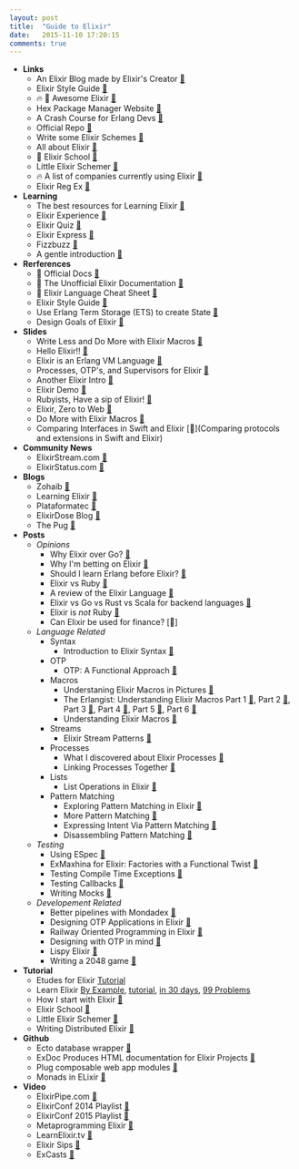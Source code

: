 ```yaml
---
layout: post
title:  "Guide to Elixir"
date:   2015-11-10 17:20:15
comments: true
---
```


- **Links**
    - An Elixir Blog made by Elixir's Creator [:link:](http://blog.plataformatec.com.br/tag/elixir/)
    - Elixir Style Guide [:link:](https://github.com/niftyn8/elixir_style_guide)
    - :fire: :raised_hands: Awesome Elixir [:link:](https://github.com/h4cc/awesome-elixir)
    - Hex Package Manager Website [:link:](https://hex.pm/)
    - A Crash Course for Erlang Devs [:link:](http://elixir-lang.org/crash-course.html)
    - Official Repo [:link:](https://github.com/elixir-lang/elixir)
    - Write some Elixir Schemes [:link:](https://github.com/jwhiteman/a-little-elixir-goes-a-long-way)
    - All about Elixir [:link:](https://github.com/chrismccord/elixir_express)
    - :raised_hands: Elixir School [:link:](https://github.com/doomspork/elixir-school)
    - Little Elixir Schemer [:link:](https://github.com/jwhiteman/a-little-elixir-goes-a-long-way)
    - :fire: A list of companies currently using Elixir [:link:](https://github.com/doomspork/elixir-companies)
    - Elixir Reg Ex [:link:](http://www.elixre.uk/)
- **Learning**
    - The best resources for Learning Elixir [:link:](https://teamgaslight.com/blog/the-best-resources-for-learning-elixir)
    - Elixir Experience [:link:](http://elixirexperience.com/)
    - Elixir Quiz [:link:](http://elixirquiz.github.io/)
    - Elixir Express [:link:](https://github.com/chrismccord/elixir_express)
    - Fizzbuzz [:link:](http://www.leighhalliday.com/fizzbuzz-in-elixir)
    - A gentle introduction [:link:](https://pragprog.com/magazines/2013-06/programming-elixir)
- **Rerferences**
    - :raised_hands: Official Docs [:link:](http://elixir-lang.org/docs/stable/elixir/Keyword.html)
    - :raised_hands: The Unofficial Elixir Documentation [:link:](http://elixir-lang.readthedocs.org/en/latest/index.html)   
    - :raised_hands: Elixir Language Cheat Sheet [:link:](http://media.pragprog.com/titles/elixir/ElixirCheat.pdf)
    - Elixir Style Guide [:link:](https://github.com/niftyn8/elixir_style_guide)
    - Use Erlang Term Storage (ETS) to create State [:link:](http://www.erlang.org/doc/man/ets.html)
    - Design Goals of Elixir [:link:](http://elixir-lang.org/blog/2013/08/08/elixir-design-goals/)
- **Slides**
    - Write Less and Do More with Elixir Macros [:floppy_disk:](http://www.chrismccord.com/blog/2014/03/13/write-less-do-more-and-have-fun-with-elixir-macros/)
    - Hello Elixir!! [:floppy_disk:](https://speakerdeck.com/benjamintan/hello-elixir)
    - Elixir is an Erlang VM Language [:floppy_disk:](https://speakerdeck.com/rssll/elixir-an-erlang-vm-language)
    - Processes, OTP's, and Supervisors for Elixir [:floppy_disk:](https://speakerdeck.com/benjamintan/elixir-peeking-into-processes-otp-and-supervisors)
    - Another Elixir Intro [:floppy_disk:](https://speakerdeck.com/philss/elixir-an-introduction)
    - Elixir Demo [:floppy_disk:](https://speakerdeck.com/benjamintan/ruby-plus-elixir-polyglottin-ftw)
    - Rubyists, Have a sip of Elixir! [:floppy_disk:](https://speakerdeck.com/benjamintan/rubyists-have-a-sip-of-elixir)
    - Elixir, Zero to Web [:floppy_disk:](https://speakerdeck.com/thegrubbsian/elixir-zero-to-web)
    - Do More with Elixir Macros [:floppy_disk:](http://slides.com/chrismccord/elixir-macros#/)
    - Comparing Interfaces in Swift and Elixir [:link:](Comparing protocols and extensions in Swift and Elixir)
- **Community News**
    - ElixirStream.com [:link:](http://elixirstream.com/)
    - ElixirStatus.com [:link:](http://elixirstatus.com/)
- **Blogs**
    - Zohaib [:link:](http://zohaib.me/)
    - Learning Elixir [:link:](http://learningelixir.joekain.com/)
    - Plataformatec [:link:](http://blog.plataformatec.com.br/tag/elixir/)
    - ElixirDose Blog [:link:](http://www.elixirdose.com/)
    - The Pug [:link:](http://thepugautomatic.com/)
- **Posts**
    - *Opinions*
        - Why Elixir over Go? [:link:](https://www.quora.com/I-recently-noticed-that-some-companies-developers-migrated-or-adopted-Go-language-over-Node-js-Why-is-that?share=1)
        - Why I'm betting on Elixir [:link:](https://medium.com/@kenmazaika/why-im-betting-on-elixir-7c8f847b58)
        - Should I learn Erlang before Elixir? [:link:](https://www.quora.com/Is-it-necessary-to-learn-Erlang-before-digging-into-Elixir)
        - Elixir vs Ruby [:link:](http://www.littlelines.com/blog/2014/06/27/elixir-vs-ruby-showdown-part-one/)
        - A review of the Elixir Language [:link:](https://www.quora.com/Reviews-of-Elixir-programming-language)
        - Elixir vs Go vs Rust vs Scala for backend languages [:link:](https://www.quora.com/I-recently-noticed-that-some-companies-developers-migrated-or-adopted-Go-language-over-Node-js-Why-is-that/answer/Anri-Digholm)
        - Elixir is _not_ Ruby [:link:](http://zeroclarkthirty.com/2015-11-01-elixir-is-not-ruby.html)
        - Can Elixir be used for finance? [:link:]
    - *Language Related*
        - Syntax
            - Introduction to Elixir Syntax [:link:](http://www.akitaonrails.com/2015/11/25/elixir-101-introducing-the-syntax)
        - OTP
            - OTP: A Functional Approach [:link:](https://viget.com/extend/otp-ocaml-haskell-elixir)
        - Macros
            - Understaning Elixir Macros in Pictures [:link:](http://thepugautomatic.com/2015/10/understanding-elixir-macros/)
            - The Erlangist: Understanding Elixir Macros Part 1 [:link:](http://www.theerlangelist.com/article/macros_1), Part 2 [:link:](http://www.theerlangelist.com/article/macros_2), Part 3 [:link:](http://www.theerlangelist.com/article/macros_3), Part 4 [:link:](http://www.theerlangelist.com/article/macros_4), Part 5 [:link:](http://www.theerlangelist.com/article/macros_5), Part 6 [:link:](http://www.theerlangelist.com/article/macros_6)
            - Understanding Elixir Macros [:link:](http://thepugautomatic.com/2015/10/understanding-elixir-macros/)
        - Streams
            - Elixir Stream Patterns [:link:](http://learningelixir.joekain.com/stream-patterns-in-elixir/)
        - Processes
            - What I discovered about Elixir Processes [:link:](http://eddwardo.github.io/elixir/2015/10/22/elixir-pingpong-table/?utm_campaign=elixir_radar_26&utm_medium=email&utm_source=RD+Station)
            - Linking Processes Together [:link:](http://eddwardo.github.io/elixir/links/2015/11/04/links-in-elixir/)
        - Lists
            - List Operations in Elixir [:link:](http://learningelixir.joekain.com/list-ops/)
        - Pattern Matching
            - Exploring Pattern Matching in Elixir [:link:](https://dockyard.com/blog/2014/12/26/pattern-matching-in-elixir-for-rubyists)
            - More Pattern Matching [:link:](http://eftimov.net/pattern-matching-elixir/)
            - Expressing Intent Via Pattern Matching [:link:](http://eftimov.net/pattern-matching-intent/)
            - Disassembling Pattern Matching [:link:](http://codecoupled.org/2015/10/16/disassembling-pattern-matching/?utm_campaign=elixir_radar_26&utm_medium=email&utm_source=RD+Station)
    - *Testing*
        - Using ESpec [:link:](http://thepugautomatic.com/2015/10/how-to-expect-to-in-elixir/)
        - ExMaxhina for Elixir: Factories with a Functional Twist [:link:](https://robots.thoughtbot.com/announcing-ex-machina)
        - Testing Compile Time Exceptions [:link:](http://thepugautomatic.com/2015/09/testing-compile-time-exceptions-in-elixir/)
        - Testing Callbacks [:link:](http://thepugautomatic.com/2015/09/testing-callbacks-in-elixir/)
        - Writing Mocks [:link:](http://blog.plataformatec.com.br/2015/10/mocks-and-explicit-contracts/)
    - *Developement Related*
        - Better pipelines with Mondadex [:link:](http://blog.danielberkompas.com/2015/09/03/better-pipelines-with-monadex.html)
        - Designing OTP Applications in Elixir [:link:](http://learningelixir.joekain.com/designing-with-otp-applications-in-elixir/)
        - Railway Oriented Programming in Elixir [:link:](http://zohaib.me/railway-programming-pattern-in-elixir/)
        - Designing with OTP in mind [:link:](http://learningelixir.joekain.com/designing-with-otp-applications-in-elixir/)
        - Lispy Elixir [:link:](http://blog.8thlight.com/patrick-gombert/2013/11/26/lispy-elixir.html)
        - Writing a 2048 game [:link:](https://medium.com/@azzarcher/the-simplicity-and-power-of-elixir-the-ws2048-case-b510eaa568c0#.jfx5dwdnx)
- **Tutorial**
    - Etudes for Elixir [Tutorial](https://github.com/oreillymedia/etudes-for-elixir)
    - Learn Elixir [By Example](http://jeregrine.github.io/elixir-by-example/), [tutorial](http://howistart.org/posts/elixir/1), [in 30 days](https://github.com/hsavit1/30-days-of-elixir), [99 Problems](https://github.com/cloud8421/99-elixir-problems)
    - How I start with Elixir [:link:](https://howistart.org/posts/elixir/1)
    - Elixir School [:link:](https://github.com/doomspork/elixir-school)
    - Little Elixir Schemer [:link:](https://github.com/jwhiteman/a-little-elixir-goes-a-long-way)
    - Writing Distributed Elixir [:link:](http://elixir-lang.org/getting-started/mix-otp/distributed-tasks-and-configuration.html)
- **Github**
    - Ecto database wrapper [:link:](https://github.com/elixir-lang/ecto)
    - ExDoc Produces HTML documentation for Elixir Projects [:link:](https://github.com/elixir-lang/ex_doc)
    - Plug composable web app modules [:link:](https://github.com/elixir-lang/plug)
    - Monads in ELixir [:link:](https://github.com/rob-brown/MonadEx)
- **Video**
    - ElixirPipe.com [:link:](http://elixirpipe.com/)
    - ElixirConf 2014 Playlist [:link:](https://www.youtube.com/watch?v=rt8h_xeESLg&list=PLE7tQUdRKcyakbmyFcmznq2iNtL80mCsT)
    - ElixirConf 2015 Playlist [:link:](https://www.youtube.com/playlist?list=PLE7tQUdRKcyZb7L66A9JvYWu_ItURk8qJ)
    - Metaprogramming Elixir [:link:](http://www.chrismccord.com/blog/2015/06/26/ndc-oslo-2015-metaprogramming-elixir/)
    - LearnElixir.tv [:link:](https://www.learnelixir.tv/episodes)
    - Elixir Sips [:link:](http://elixirsips.com/)
    - ExCasts [:link:](https://excasts.com/)
